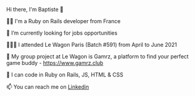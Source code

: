 Hi there, I'm Baptiste 👋

👨‍💻 I'm a Ruby on Rails developer from France

🌱 I’m currently looking for jobs opportunities

👩🏻‍🎓 I attended Le Wagon Paris (Batch #591) from April to June 2021

👯 My group project at Le Wagon is Gamrz, a platform to find your perfect game buddy - https://www.gamrz.club

🤖 I can code in Ruby on Rails, JS, HTML & CSS

📫 You can reach me on <a href="www.linkedin.com/in/baptiste-dauphin-196176130" target="_blank">Linkedin</a>

